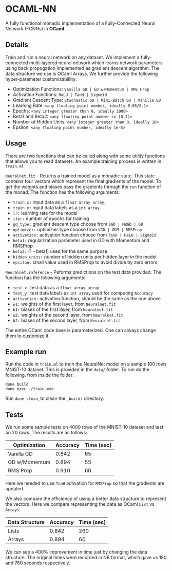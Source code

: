 # OCAML-NN

A fully functional monadic implementation of a Fully-Connected Neural Network (FCNNs) in **OCaml**


## Details

Train and run a neural network on any dataset. We implement a fully-connected multi-layered neural network which learns network parameters using back propogation implemented as gradient descent algorithm. The data structure we use is OCaml Arrays. We further provide the following hyper-parameter customizabillity:

- Optimization Functions:  `Vanilla GD | GD w/Momentum | RMS Prop` <br>
- Activation Functions:  `ReLU | TanH | Sigmoid ` <br>
- Gradient Descent Type:  `Stochastic GD | Mini-Batch GD | Vanilla GD` <br>
- Learning Rate: `<any floating point number, ideally 0.05/0.1>` <br>
- Epochs: `<any integer greater than 0, ideally 1000>` <br>
- Beta1 and Beta2: `<any floating point number in [0,1]>` <br>
- Number of Hidden Units: `<any integer greater than 0, ideally 10>` <br>
- Epsilon: `<any floating point number, ideally 1e-8>` <br>

## Usage

There are two functions that can be called along with some utility functions that allows you to read datasets. An example training process is written in `train.ml`

`Neuralnet.fit` - Returns a trained model as a monadic state. This state contains four vectors which represent the final gradients of the model. To get the weights and biases pass the gradients through the `run` function of the monad. The function has the following arguments:

- `train_x:` input data as a `float array array`.
- `train_y:` input data labels as a `int array`.
- `lr:` learning rate for the model
- `iter:` number of epochs for training
- `gd_type:` gradient descent type choose from `SGD | MBGD | GD`
- `optimizer:` optimizier type choose from `VGD | GDM | RMSProp`
- `activation:` activation function choose from `TanH | ReLU | Sigmoid`
- `beta1:` regularization parameter used in GD with Momentum and RMSProp
- `beta2:` (1 - beta1) used for the same purpose
- `hidden_units:` number of hidden units per hidden layer in the model
- `epsilon:` small value used in RMSProp to avoid divide by zero errors

`Neuralnet.inference` - Peforms predictions on the test data provided. The function has the following arguments:

- `test_x:` test data as a `float array array`
- `test_y:` test data labels as `int array` used for computing `Accuracy`
- `activation:` activation function, should be the same as the one above
- `w1:` weights of the first layer, from `Neuralnet.fit`
- `b1:` biases of the first layer, from `Neuralnet.fit`
- `w2:` weights of the second layer, from `Neuralnet.fit`
- `b2:` biases of the second layer, from `Neuralnet.fit`

The entire OCaml code base is parameterized. One can always change them to customize it.

## Example run

Run the code in `train.ml` to train the NeuralNet model on a sample 100 rows MNIST-10 dataset. This is provided in the `data/` folder. To run do the following, from inside the folder:
```
dune build
dune exec ./train.exe
```
Run `dune clean`, to clean the `_build/` directory.


## Tests

We run some sample tests on 4000 rows of the MNIST-10 dataset and test on 20 rows. The results are as follows:

| Optimization  | Accuracy | Time (sec) |
|---------------|----------|------------|
| Vanilla GD    | 0.842    | 65         |
| GD w/Momentum | 0.894    | 55         |
| RMS Prop      | 0.910    | 60         |

Here we needed to use `TanH` activation for `RMSProp` so that the gradients are updated. 

We also compare the efficiency of using a better data structure to represent the vectors. Here we compare representing the data as OCaml `List` vs `Arrays`:

| Data Structure  | Accuracy | Time (sec) |
|-----------------|----------|------------|
| Lists           | 0.842    | 260        |
| Arrays          | 0.894    | 60         |

We can see a 400% improvement in time just by changing the data structure. The original times were recorded in NB format, which gave us 180 and 780 seconds respectively.